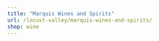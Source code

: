 ```yaml
---
title: "Marquis Wines and Spirits"
url: /locust-valley/marquis-wines-and-spirits/
shop: wine
---
```

